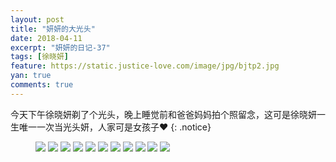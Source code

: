```yaml
---
layout: post
title: "妍妍的大光头"
date: 2018-04-11
excerpt: "妍妍的日记-37"
tags: [徐晓妍]
feature: https://static.justice-love.com/image/jpg/bjtp2.jpg
yan: true
comments: true
---
```

今天下午徐晓妍剃了个光头，晚上睡觉前和爸爸妈妈拍个照留念，这可是徐晓妍一生唯一一次当光头妍，人家可是女孩子❤️
{: .notice}
<figure>
    <img src="{{ site.staticUrl }}/yanyan/image/guangtou1.JPG?imageMogr2/auto-orient" />
    <img src="{{ site.staticUrl }}/yanyan/image/guangtou2.JPG?imageMogr2/auto-orient" />
    <img src="{{ site.staticUrl }}/yanyan/image/guangtou3.JPG?imageMogr2/auto-orient" />
    <img src="{{ site.staticUrl }}/yanyan/image/guangtou4.JPG?imageMogr2/auto-orient" />
    <img src="{{ site.staticUrl }}/yanyan/image/guangtou5.JPG?imageMogr2/auto-orient" />
    <img src="{{ site.staticUrl }}/yanyan/image/guangtou6.JPG?imageMogr2/auto-orient" />
    <img src="{{ site.staticUrl }}/yanyan/image/guangtou7.JPG?imageMogr2/auto-orient" />
    <img src="{{ site.staticUrl }}/yanyan/image/guangtou8.JPG?imageMogr2/auto-orient" />
    <img src="{{ site.staticUrl }}/yanyan/image/guangtou9.JPG?imageMogr2/auto-orient" />
    <img src="{{ site.staticUrl }}/yanyan/image/guangtou10.JPG?imageMogr2/auto-orient" />
    <img src="{{ site.staticUrl }}/yanyan/image/guangtou11.JPG?imageMogr2/auto-orient" />
</figure>

